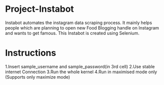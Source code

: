 # Project-Instabot
Instabot automates the instagram data scraping process. It mainly helps people which are planning to open new Food Blogging handle on Instagram and wants to get famous. This Instabot is created using Selenium.
# Instructions
1.Insert sample_username and sample_password(in 3rd cell)
2.Use stable internet Connection
3.Run the whole kernel
4.Run in maximised mode only (Supports only maximize mode)
